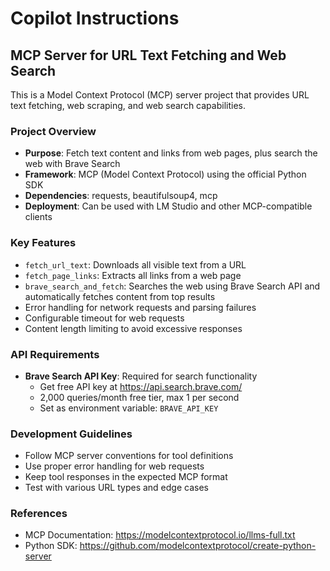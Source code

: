 # Copilot Instructions

<!-- Use this file to provide workspace-specific custom instructions to Copilot. For more details, visit https://code.visualstudio.com/docs/copilot/copilot-customization#_use-a-githubcopilotinstructionsmd-file -->

## MCP Server for URL Text Fetching and Web Search

This is a Model Context Protocol (MCP) server project that provides URL text fetching, web scraping, and web search capabilities.

### Project Overview
- **Purpose**: Fetch text content and links from web pages, plus search the web with Brave Search
- **Framework**: MCP (Model Context Protocol) using the official Python SDK
- **Dependencies**: requests, beautifulsoup4, mcp
- **Deployment**: Can be used with LM Studio and other MCP-compatible clients

### Key Features
- `fetch_url_text`: Downloads all visible text from a URL
- `fetch_page_links`: Extracts all links from a web page  
- `brave_search_and_fetch`: Searches the web using Brave Search API and automatically fetches content from top results
- Error handling for network requests and parsing failures
- Configurable timeout for web requests
- Content length limiting to avoid excessive responses

### API Requirements
- **Brave Search API Key**: Required for search functionality
  - Get free API key at https://api.search.brave.com/
  - 2,000 queries/month free tier, max 1 per second
  - Set as environment variable: `BRAVE_API_KEY`

### Development Guidelines
- Follow MCP server conventions for tool definitions
- Use proper error handling for web requests
- Keep tool responses in the expected MCP format
- Test with various URL types and edge cases

### References
- MCP Documentation: https://modelcontextprotocol.io/llms-full.txt
- Python SDK: https://github.com/modelcontextprotocol/create-python-server

